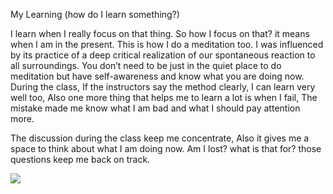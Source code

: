 My Learning (how do I learn something?)

I learn when I really focus on that thing. So how I focus on that? it means when I am in the present. This is how I do a meditation too. I was influenced by its practice of a deep critical realization of our spontaneous reaction to all surroundings. You don’t need to be just in the quiet place to do meditation but have self-awareness and know what you are doing now. During the class, If the instructors say the method clearly, I can learn very well too, Also one more thing that helps me to learn a lot is when I fail, The mistake made me know what I am bad and what I should pay attention more. 

The discussion during the class keep me concentrate, Also it gives me a space to think about what I am doing now. Am I lost? what is that for? those questions keep me back on track. 


![](http://xxx.tiri.xxx/wp-content/uploads/2017/01/TiriAssignment.jpg)

